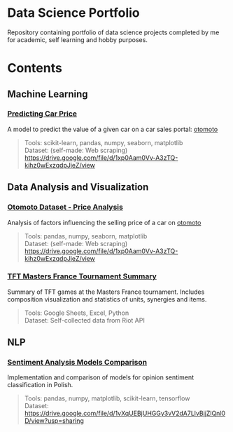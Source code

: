 # Data Science Portfolio

Repository containing portfolio of data science projects completed by me for academic, self learning and hobby purposes. 

# Contents
## Machine Learning
### [Predicting Car Price](./otomoto/CarPricePrediction.ipynb)
A model to predict the value of a given car on a car sales portal: [otomoto](otomoto.pl)
> Tools: scikit-learn, pandas, numpy, seaborn, matplotlib \
> Dataset: (self-made: Web scraping) https://drive.google.com/file/d/1xp0Aam0Vv-A3zTQ-kihz0wExzqdpJjeZ/view

## Data Analysis and Visualization
### [Otomoto Dataset - Price Analysis](./otomoto/OtomotoDatasetAnalysis.ipynb)
Analysis of factors influencing the selling price of a car on [otomoto](otomoto.pl)
> Tools: pandas, numpy, seaborn, matplotlib \
> Dataset: (self-made: Web scraping) https://drive.google.com/file/d/1xp0Aam0Vv-A3zTQ-kihz0wExzqdpJjeZ/view

### [TFT Masters France Tournament Summary](https://docs.google.com/spreadsheets/d/1TkSRw_SEKvABONobUMaWgRIjT_COZbpXqoonykLzwG0/edit?usp=sharing)
Summary of TFT games at the Masters France tournament. Includes composition visualization and statistics of units, synergies and items.
> Tools: Google Sheets, Excel, Python \
> Dataset: Self-collected data from Riot API

## NLP
### [Sentiment Analysis Models Comparison](./sentiment_analysis/SentimentAnalysisModelsComparison.ipynb)
Implementation and comparison of models for opinion sentiment classification in Polish.
> Tools: pandas, numpy, matplotlib, scikit-learn, tensorflow \
> Dataset: https://drive.google.com/file/d/1vXqUEBjUHGGy3vV2dA7LlvBjjZlQnl0D/view?usp=sharing
